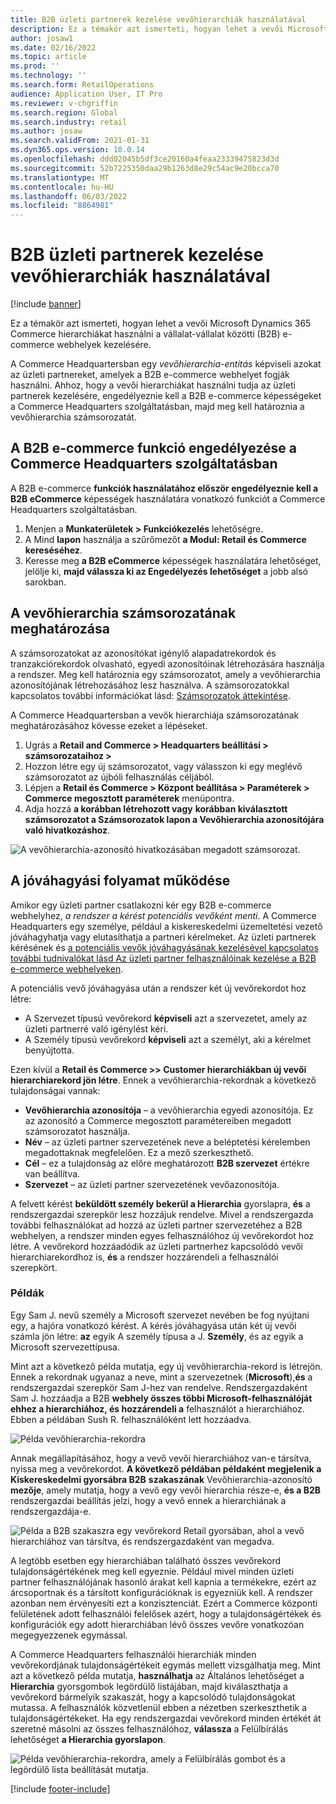 ```yaml
---
title: B2B üzleti partnerek kezelése vevőhierarchiák használatával
description: Ez a témakör azt ismerteti, hogyan lehet a vevői Microsoft Dynamics 365 Commerce hierarchiákat használni a vállalat-vállalat közötti (B2B) e-commerce webhelyek kezelésére.
author: josaw1
ms.date: 02/16/2022
ms.topic: article
ms.prod: ''
ms.technology: ''
ms.search.form: RetailOperations
audience: Application User, IT Pro
ms.reviewer: v-chgriffin
ms.search.region: Global
ms.search.industry: retail
ms.author: josaw
ms.search.validFrom: 2021-01-31
ms.dyn365.ops.version: 10.0.14
ms.openlocfilehash: ddd02045b5df3ce20160a4feaa23339475823d3d
ms.sourcegitcommit: 52b7225350daa29b1263d8e29c54ac9e20bcca70
ms.translationtype: MT
ms.contentlocale: hu-HU
ms.lasthandoff: 06/03/2022
ms.locfileid: "8864981"
---
```

# <a name="manage-b2b-business-partners-using-customer-hierarchies"></a>B2B üzleti partnerek kezelése vevőhierarchiák használatával

[!include [banner](../../includes/banner.md)]

Ez a témakör azt ismerteti, hogyan lehet a vevői Microsoft Dynamics 365 Commerce hierarchiákat használni a vállalat-vállalat közötti (B2B) e-commerce webhelyek kezelésére.

A Commerce Headquartersban egy *vevőhierarchia-entitás* képviseli azokat az üzleti partnereket, amelyek a B2B e-commerce webhelyet fogják használni. Ahhoz, hogy a vevői hierarchiákat használni tudja az üzleti partnerek kezelésére, engedélyeznie kell a B2B e-commerce képességeket a Commerce Headquarters szolgáltatásban, majd meg kell határoznia a vevőhierarchia számsorozatát.

## <a name="enable-the-b2b-e-commerce-feature-in-commerce-headquarters"></a>A B2B e-commerce funkció engedélyezése a Commerce Headquarters szolgáltatásban

A B2B e-commerce **funkciók használatához először engedélyeznie kell a B2B eCommerce** képességek használatára vonatkozó funkciót a Commerce Headquarters szolgáltatásban.

1. Menjen a **Munkaterületek \> Funkciókezelés** lehetőségre.
1. A Mind **lapon** használja a szűrőmezőt **a Modul: Retail és Commerce kereséséhez**.
1. Keresse meg **a B2B eCommerce** képességek használatára lehetőséget, jelölje ki, **majd válassza ki az Engedélyezés lehetőséget** a jobb alsó sarokban.

## <a name="define-a-number-sequence-for-the-customer-hierarchy"></a>A vevőhierarchia számsorozatának meghatározása

A számsorozatokat az azonosítókat igénylő alapadatrekordok és tranzakciórekordok olvasható, egyedi azonosítóinak létrehozására használja a rendszer. Meg kell határoznia egy számsorozatot, amely a vevőhierarchia azonosítójának létrehozásához lesz használva. A számsorozatokkal kapcsolatos további információkat lásd: [Számsorozatok áttekintése](/dynamics365/fin-ops-core/fin-ops/organization-administration/number-sequence-overview).

A Commerce Headquartersban a vevők hierarchiája számsorozatának meghatározásához kövesse ezeket a lépéseket.

1. Ugrás a **Retail and Commerce \> Headquarters beállítási \> számsorozataihoz \>**
1. Hozzon létre egy új számsorozatot, vagy válasszon ki egy meglévő számsorozatot az újbóli felhasználás céljából.
1. Lépjen a **Retail és Commerce \> Központ beállítása \> Paraméterek \> Commerce megosztott paraméterek** menüpontra.
1. Adja hozzá **a korábban létrehozott vagy** **korábban kiválasztott számsorozatot a Számsorozatok lapon a Vevőhierarchia azonosítójára való hivatkozáshoz**.

![A vevőhierarchia-azonosító hivatkozásában megadott számsorozat.](../media/NumberSequenceCustHierarchy.png)

## <a name="how-the-approval-process-works"></a>A jóváhagyási folyamat működése

Amikor egy üzleti partner csatlakozni kér egy B2B e-commerce webhelyhez, *a rendszer a kérést potenciális vevőként menti*. A Commerce Headquarters egy személye, például a kiskereskedelmi üzemeltetési vezető jóváhagyhatja vagy elutasíthatja a partneri kérelmeket. Az üzleti partnerek kérésének és [a potenciális vevők jóváhagyásának kezelésével kapcsolatos további tudnivalókat lásd Az üzleti partner felhasználóinak kezelése a B2B e-commerce webhelyeken](manage-b2b-users.md).

A potenciális vevő jóváhagyása után a rendszer két új vevőrekordot hoz létre:

- A Szervezet típusú vevőrekord **képviseli** azt a szervezetet, amely az üzleti partnerré való igénylést kéri.
- A Személy típusú vevőrekord **képviseli** azt a személyt, aki a kérelmet benyújtotta.

Ezen kívül a **Retail és Commerce \>\> Customer hierarchiákban új vevői hierarchiarekord jön létre**. Ennek a vevőhierarchia-rekordnak a következő tulajdonságai vannak:

- **Vevőhierarchia azonosítója** – a vevőhierarchia egyedi azonosítója. Ez az azonosító a Commerce megosztott paramétereiben megadott számsorozatot használja.
- **Név** – az üzleti partner szervezetének neve a beléptetési kérelemben megadottaknak megfelelően. Ez a mező szerkeszthető.
- **Cél** – ez a tulajdonság az előre meghatározott **B2B szervezet** értékre van beállítva.
- **Szervezet** – az üzleti partner szervezetének vevőazonosítója.

A felvett kérést **beküldött személy bekerül a Hierarchia** gyorslapra, **és** a rendszergazdai szerepkör lesz hozzájuk rendelve. Mivel a rendszergazda további felhasználókat ad hozzá az üzleti partner szervezetéhez a B2B webhelyen, a rendszer minden egyes felhasználóhoz új vevőrekordot hoz létre. A vevőrekord hozzáadódik az üzleti partnerhez kapcsolódó vevői hierarchiarekordhoz is, **és** a rendszer hozzárendeli a felhasználói szerepkört.

### <a name="examples"></a>Példák

Egy Sam J. nevű személy a Microsoft szervezet nevében be fog nyújtani egy, a hajóra vonatkozó kérést. A kérés jóváhagyása után két új vevői számla jön létre: **az** egyik A személy típusa a J. **Személy**, és az egyik a Microsoft szervezettípusa.

Mint azt a következő példa mutatja, egy új vevőhierarchia-rekord is létrejön. Ennek a rekordnak ugyanaz a neve, mint a szervezetnek (**Microsoft**),**és** a rendszergazdai szerepkör Sam J-hez van rendelve. Rendszergazdaként Sam J. hozzáadja a B2B **webhely összes többi Microsoft-felhasználóját ehhez a hierarchiához, és hozzárendeli a** felhasználót a hierarchiához. Ebben a példában Sush R. felhasználóként lett hozzáadva.

![Példa vevőhierarchia-rekordra](../media/CustomerHierarchy2.png)

Annak megállapításához, hogy a vevő vevői hierarchiához van-e társítva, nyissa meg a vevőrekordot. **A következő példában példaként megjelenik a Kiskereskedelmi gyorsábra B2B** **szakaszának** Vevőhierarchia-azonosító **mezője**, amely mutatja, hogy a vevő egy vevői hierarchia része-e, **és a B2B** rendszergazdai beállítás jelzi, hogy a vevő ennek a hierarchiának a rendszergazdája-e.

![Példa a B2B szakaszra egy vevőrekord Retail gyorsában, ahol a vevő hierarchiához van társítva, és rendszergazdaként van megadva.](../media/CustomerHierarchyMapping2.png)

A legtöbb esetben egy hierarchiában található összes vevőrekord tulajdonságértékének meg kell egyeznie. Például mivel minden üzleti partner felhasználójának hasonló árakat kell kapnia a termékekre, ezért az árcsoportnak és a társított konfigurációknak is egyezniük kell. A rendszer azonban nem érvényesíti ezt a konzisztenciát. Ezért a Commerce központi felületének adott felhasználói felelősek azért, hogy a tulajdonságértékek és konfigurációk egy adott hierarchiában lévő összes vevőre vonatkozóan megegyezzenek egymással.

A Commerce Headquarters felhasználói hierarchiák minden vevőrekordjának tulajdonságértékeit egymás mellett vizsgálhatja meg. Mint azt a következő példa mutatja, **használhatja** az Általános lehetőséget a **Hierarchia** gyorsgombok legördülő listájában, majd kiválaszthatja a vevőrekord bármelyik szakaszát, hogy a kapcsolódó tulajdonságokat mutassa. A felhasználók közvetlenül ebben a nézetben szerkeszthetik a tulajdonságértékeket. Ha egy rendszergazdai vevőrekord minden értékét át szeretné másolni az összes felhasználóhoz, **válassza** a Felülbírálás lehetőséget **a Hierarchia gyorslapon**.

![Példa vevőhierarchia-rekordra, amely a Felülbírálás gombot és a legördülő lista beállítását mutatja.](../media/HierarchyDetails2.png)

[!include [footer-include](../../includes/footer-banner.md)]
